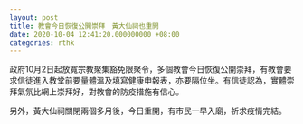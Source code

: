 ```yaml
---
layout: post
title: 教會今日恢復公開崇拜　黃大仙祠也重開
date: 2020-10-04 12:41:20.000000000 +08:00
categories: rthk
---
```


政府10月2日起放寬宗教聚集豁免限聚令，多個教會今日恢復公開崇拜，有教會要求信徒進入教堂前要量體溫及填寫健康申報表，亦要隔位坐。有信徒認為，實體崇拜氣氛比網上崇拜好，對教會的防疫措施有信心。

另外，黃大仙祠關閉兩個多月後，今日重開，有市民一早入廟，祈求疫情完結。
